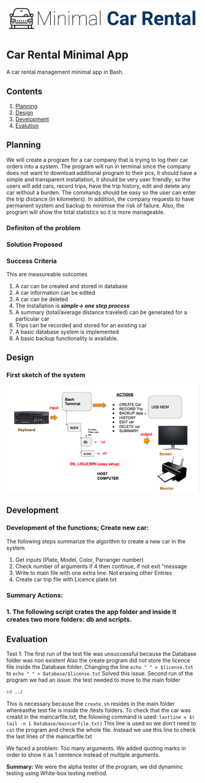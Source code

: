 ![CarRental](logo.png)

Car Rental Minimal App
===========================

A car rental management minimal app in Bash.

Contents
-----
  1. [Planning](#planning)
  1. [Design](#design)
  1. [Development](#development)
  1. [Evalution](#evaluation)

Planning
---------
We will create a program for a car company that is trying to log their car orders into a system. The program will run in terminal since the company does not want to download additional program to their pcs, it should have a simple and transparent installation, it should be very user friendly; so the users will add cars, record trips, have the trip history, edit and delete any car without a burden. The commands should be easy so the user can enter the trip distance (in kilometers). In addition, the company requests to have permanent system and backup to minimise the risk of failure. Also, the program will show the total statistics so it is more manageable.

### Definiton of the problem

### Solution Proposed

### Success Criteria
This are measureable outcomes
1. A car can be created and stored in database
2. A car information can be edited
3. A car can be deleted
4. The installation is ***simple-> one step process***
5. A summary (total/average distance traveled) can be generated for a particular car
6. Trips can be recorded and stored for an existing car
7. A basic database system is implemented
8. A basic backup functionality is available.

Design
-------
### First sketch of the system
![Firstsketch](screenie.png)

Development
--------
### Development of the functions; Create new car:
The following steps summarize the algorithm to create a new car in the system
1) Get inputs (Plate, Model, Color, Parranger number)
2) Check number of arguments if 4 then continue, if not exit "message
3) Write to main file with one extra line. Not erasing other Entries
4) Create car trip file with Licence plate.txt

### Summary Actions:


### 1. The following script crates the app folder and inside it creates two more folders: db and scripts.


Evaluation
-----------
Test 1:
The first run of the test file was unsuccessful because the Database folder was non existent
Also the create program did not store the licence file inside the Database folder.
Changing the line `echo " " > $license.txt` to `echo " " > Database/$license.txt` Solved this issue.
Second run of the program we had an issue: the test needed to move to the main folder
```.sh
cd ../
```
This is necessary because the `create.sh` resides in the main folder whereasthe test file
is inside the /tests folders.
To check that the car was creatd in the maincarfile.txt, the folowing command is used:
`lastline = $( tail -n 1 Database/maincarfile.txt)`
This line is used so we don't need to `cat` the program and check the whole file. Instead we use this line
to check the last lines of the maincarfile.txt

We faced a problem: Too many arguments. We added quoting marks in order to show it as 1 sentence instead of multiple arguments.

**Summary:** We were the alpha tester of the program, we did dynaminc testing using White-box testing method.
